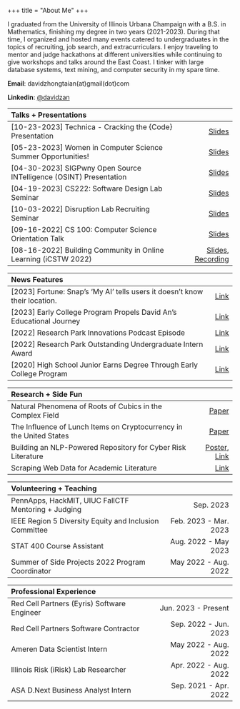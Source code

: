 +++
title = "About Me"
+++

I graduated from the University of Illinois Urbana Champaign with a B.S. in Mathematics, finishing my degree in two years (2021-2023). During that time, I organized and hosted many events catered to undergraduates in the topics of recruiting, job search, and extracurriculars. I enjoy traveling to mentor and judge hackathons at different universities while continuing to give workshops and talks around the East Coast. I tinker with large database systems, text mining, and computer security in my spare time.

**Email**: davidzhongtaian(at)gmail(dot)com

**Linkedin**: [@davidzan](https://www.linkedin.com/in/davidzan/)

<!-- - Twitter: [@davidzhongtai](https://twitter.com/davidzhongtai) -->

| Talks + Presentations                                              |                                                                                                                 |
| :----------------------------------------------------------------- | --------------------------------------------------------------------------------------------------------------: |
| [10-23-2023] Technica - Cracking the {Code} Presentation           |                                                                                            [Slides](/technica.pdf) |
| [05-23-2023] Women in Computer Science Summer Opportunities!       |                                                                                                 [Slides](/wcs.pdf) |
| [04-30-2023] SIGPwny Open Source INTelligence (OSINT) Presentation |                                                                                                [Slides](/pwny.pdf) |
| [04-19-2023] CS222: Software Design Lab Seminar                    |                                                                                               [Slides](/cs222.pdf) |
| [10-03-2022] Disruption Lab Recruiting Seminar                     |                                                                                                [Slides](/dlab.pdf) |
| [09-16-2022] CS 100: Computer Science Orientation Talk             |                                                                                               [Slides](/cs100.pdf) |
| [08-16-2022] Building Community in Online Learning (iCSTW 2022)    | [Slides](/icstw.pdf), [Recording](https://mediaspace.illinois.edu/playlist/dedicated/269362552/1_uvpti661/1_ez05ctmp) |

| News Features                                                                  |                                                                                                                     |
| :----------------------------------------------------------------------------- | ------------------------------------------------------------------------------------------------------------------: |
| [2023] Fortune: Snap’s ‘My AI’ tells users it doesn’t know their location. |                                  [Link](https://fortune.com/2023/04/21/snap-chat-my-ai-lies-location-data-a-i-ethics/) |
| [2023] Early College Program Propels David An’s Educational Journey           |                                              [Link](https://westmoreland.edu/news/david-an-early-college-program.html) |
| [2022] Research Park Innovations Podcast Episode                               |           [Link](https://podcasts.apple.com/us/podcast/celebrating-research-park-interns/id1557285742?i=1000588843218) |
| [2022] Research Park Outstanding Undergraduate Intern Award                    |           [Link](https://researchpark.illinois.edu/article/excellence-recognized-at-2022-research-park-intern-awards/) |
| [2020] High School Junior Earns Degree Through Early College Program           | [Link](https://westmoreland.edu/news/high-school-junior-earns-degree-through-westmorelands-early-college-program.html) |

| Research + Side Fun                                                 |                                                       |
| :------------------------------------------------------------------ | ----------------------------------------------------: |
| Natural Phenomena of Roots of Cubics in the Complex Field           |                                      [Paper](/paper.pdf) |
| The Influence of Lunch Items on Cryptocurrency in the United States |                                 [Paper](/posts/bovik.md) |
| Building an NLP-Powered Repository for Cyber Risk Literature        | [Poster](/research/draft1.pdf), [Link](/research/nlpsearch) |
| Scraping Web Data for Academic Literature                           |                            [Link](/research/uconnscrape) |

| Volunteering + Teaching                                |                       |
| :----------------------------------------------------- | --------------------: |
| PennApps, HackMIT, UIUC FallCTF Mentoring + Judging    |             Sep. 2023 |
| IEEE Region 5 Diversity Equity and Inclusion Committee | Feb. 2023 - Mar. 2023 |
| STAT 400 Course Assistant                              |  Aug. 2022 - May 2023 |
| Summer of Side Projects 2022 Program Coordinator       |  May 2022 - Aug. 2022 |

| Professional Experience               |                       |
| :------------------------------------ | --------------------: |
| Red Cell Partners (Eyris) Software Engineer   |   Jun. 2023 - Present |
| Red Cell Partners Software Contractor | Sep. 2022 - Jun. 2023 |
| Ameren Data Scientist Intern          |  May 2022 - Aug. 2022 |
| Illinois Risk (iRisk) Lab Researcher  | Apr. 2022 - Aug. 2022 |
| ASA D.Next Business Analyst Intern    | Sep. 2021 - Apr. 2022 |

<!-- [[menu.main]]
    name = "Nav"
    url = "/sitemap"
    weight = 3 -->
